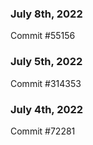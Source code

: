 ### July 8th, 2022

Commit #55156

### July 5th, 2022

Commit #314353


### July 4th, 2022

Commit #72281
